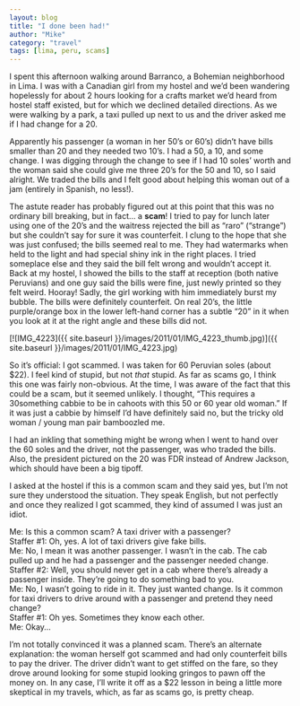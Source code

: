 ```yaml
---
layout: blog
title: "I done been had!"
author: "Mike"
category: "travel"
tags: [lima, peru, scams]
---
```


I spent this afternoon walking around Barranco, a Bohemian neighborhood in Lima. I was with a Canadian girl from my hostel and we’d been wandering hopelessly for about 2 hours looking for a crafts market we’d heard from hostel staff existed, but for which we declined detailed directions. As we were walking by a park, a taxi pulled up next to us and the driver asked me if I had change for a 20.

Apparently his passenger (a woman in her 50’s or 60’s) didn’t have bills smaller than 20 and they needed two 10’s. I had a 50, a 10, and some change. I was digging through the change to see if I had 10 soles’ worth and the woman said she could give me three 20’s for the 50 and 10, so I said alright. We traded the bills and I felt good about helping this woman out of a jam (entirely in Spanish, no less!).

The astute reader has probably figured out at this point that this was no ordinary bill breaking, but in fact… a **scam**! I tried to pay for lunch later using one of the 20’s and the waitress rejected the bill as “raro” (“strange”) but she couldn’t say for sure it was counterfeit. I clung to the hope that she was just confused; the bills seemed real to me. They had watermarks when held to the light and had special shiny ink in the right places. I tried someplace else and they said the bill felt wrong and wouldn’t accept it. Back at my hostel, I showed the bills to the staff at reception (both native Peruvians) and one guy said the bills were fine, just newly printed so they felt weird. Hooray! Sadly, the girl working with him immediately burst my bubble. The bills were definitely counterfeit. On real 20’s, the little purple/orange box in the lower left-hand corner has a subtle “20” in it when you look at it at the right angle and these bills did not.

[![IMG_4223]({{ site.baseurl }}/images/2011/01/IMG_4223_thumb.jpg)]({{ site.baseurl }}/images/2011/01/IMG_4223.jpg)

So it’s official: I got scammed. I was taken for 60 Peruvian soles (about $22). I feel kind of stupid, but not *that* stupid. As far as scams go, I think this one was fairly non-obvious. At the time, I was aware of the fact that this could be a scam, but it seemed unlikely. I thought, “This requires a 30something cabbie to be in cahoots with this 50 or 60 year old woman.” If it was just a cabbie by himself I’d have definitely said no, but the tricky old woman / young man pair bamboozled me.

I had an inkling that something might be wrong when I went to hand over the 60 soles and the driver, not the passenger, was who traded the bills. Also, the president pictured on the 20 was FDR instead of Andrew Jackson, which should have been a big tipoff.

I asked at the hostel if this is a common scam and they said yes, but I’m not sure they understood the situation. They speak English, but not perfectly and once they realized I got scammed, they kind of assumed I was just an idiot.

Me: Is this a common scam? A taxi driver with a passenger?<br/>
Staffer #1: Oh, yes. A lot of taxi drivers give fake bills.<br/>
Me: No, I mean it was another passenger. I wasn’t in the cab. The cab pulled up and he had a passenger and the passenger needed change.<br/>
Staffer #2: Well, you should never get in a cab where there’s already a passenger inside. They’re going to do something bad to you.<br/>
Me: No, I wasn’t going to ride in it. They just wanted change. Is it common for taxi drivers to drive around with a passenger and pretend they need change?<br/>
Staffer #1: Oh yes. Sometimes they know each other.<br/>
Me: Okay…

I’m not totally convinced it was a planned scam. There’s an alternate explanation: the woman herself got scammed and had only counterfeit bills to pay the driver. The driver didn’t want to get stiffed on the fare, so they drove around looking for some stupid looking gringos to pawn off the money on. In any case, I’ll write it off as a $22 lesson in being a little more skeptical in my travels, which, as far as scams go, is pretty cheap.